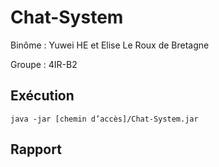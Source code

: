 # Chat-System

Binôme : Yuwei HE et Elise Le Roux de Bretagne

Groupe : 4IR-B2

## Exécution

`java -jar [chemin d’accès]/Chat-System.jar`

## Rapport
